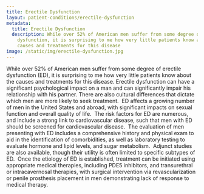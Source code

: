 ```yaml
---
title: Erectile Dysfunction
layout: patient-conditions/erectile-dysfunction
metadata:
  title: Erectile Dysfunction
  description: While over 52% of American men suffer from some degree of erectile
    dysfunction, it is surprising to me how very little patients know about the
    causes and treatments for this disease
image: /static/img/erectile-dysfunction.jpg
---
```

While over 52% of American men suffer from some degree of erectile dysfunction (ED), it is surprising to me how very little patients know about the causes and treatments for this disease. Erectile dysfunction can have a significant psychological impact on a man and can significantly impair his relationship with his partner. There are also cultural differences that dictate which men are more likely to seek treatment.  ED affects a growing number of men in the United States and abroad, with significant impacts on sexual function and overall quality of life.  The risk factors for ED are numerous, and include a strong link to cardiovascular disease, such that men with ED should be screened for cardiovascular disease.  The evaluation of men presenting with ED includes a comprehensive history and physical exam to aid in the identification of comorbidities, as well as laboratory testing to evaluate hormone and lipid levels, and sugar metabolism.  Adjunct studies are also available, though their utility is often limited to specific subtypes of ED.  Once the etiology of ED is established, treatment can be initiated using appropriate medical therapies, including PDE5 inhibitors, and transurethral or intracavernosal therapies, with surgical intervention via revascularization or penile prosthesis placement in men demonstrating lack of response to medical therapy.